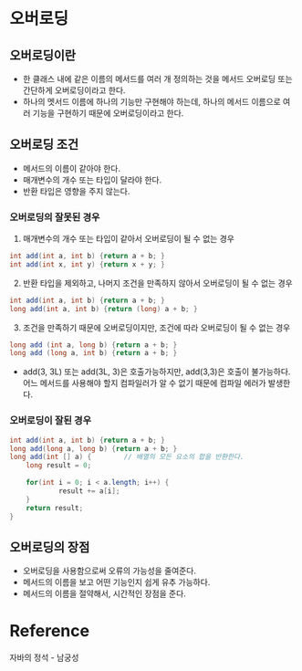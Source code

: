 # 오버로딩
## 오버로딩이란
- 한 클래스 내에 같은 이름의 메서드를 여러 개 정의하는 것을 메서드 오버로딩
  또는 간단하게 오버로딩이라고 한다.
- 하나의 멧서드 이름에 하나의 기능만 구현해야 하는데, 하나의 메서드 이름으로 여러 기능을 구현하기 때문에 오버로딩이라고 한다.


## 오버로딩 조건
- 메서드의 이름이 같아야 한다.
- 매개변수의 개수 또는 타입이 달라야 한다.
- 반환 타입은 영향을 주지 않는다.

### 오버로딩의 잘못된 경우
1. 매개변수의 개수 또는 타입이 같아서 오버로딩이 될 수 없는 경우
```java
int add(int a, int b) {return a + b; }
int add(int x, int y) {return x + y; }
```

2. 반환 타입을 제외하고, 나머지 조건을 만족하지 않아서 오버로딩이 될 수 없는 경우
```java
int add(int a, int b) {return a + b; }
long add(int a, int b) {return (long) a + b; }
 ```
 

3. 조건을 만족하기 때문에 오버로딩이지만, 조건에 따라 오버로딩이 될 수 없는 경우
```java
long add (int a, long b) {return a + b; }
long add (long a, int b) {return a + b; }
```
- add(3, 3L) 또는 add(3L, 3)은 호출가능하지만, add(3,3)은 호출이 불가능하다. 어느 메서드를 사용해야 할지 컴파일러가 알 수 없기 때문에 컴파일 에러가 발생한다.

### 오버로딩이 잘된 경우
```java
int add(int a, int b) {return a + b; }
long add(long a, long b) {return a + b; }
long add(int [] a) {		// 배열의 모든 요소의 합을 반환한다.
   	long result = 0;
   		
   	for(int i = 0; i < a.length; i++) {
   			result += a[i];
   	}
   	return result;
}
```

## 오버로딩의 장점
- 오버로딩을 사용함으로써 오류의 가능성을 줄여준다.
- 메서드의 이름을 보고 어떤 기능인지 쉽게 유추 가능하다.
- 메서드의 이름을 절약해서, 시간적인 장점을 준다.



# Reference
자바의 정석 - 남궁성
